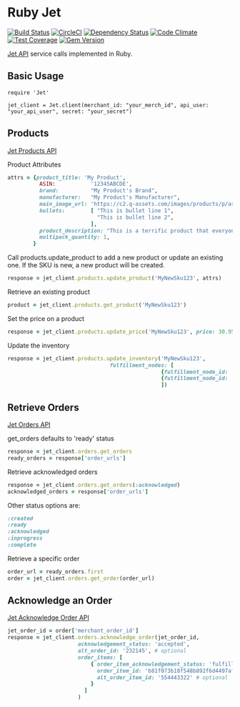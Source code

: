 # Ruby Jet

[![Build Status](https://travis-ci.org/jasonwells/ruby-jet.svg)](https://travis-ci.org/jasonwells/ruby-jet)
[![CircleCI](https://circleci.com/gh/jasonwells/ruby-jet.svg?style=shield)](https://circleci.com/gh/jasonwells/ruby-jet)
[![Dependency Status](https://gemnasium.com/jasonwells/ruby-jet.svg)](https://gemnasium.com/jasonwells/ruby-jet)
[![Code Climate](https://codeclimate.com/github/jasonwells/ruby-jet/badges/gpa.svg)](https://codeclimate.com/github/jasonwells/ruby-jet)
[![Test Coverage](https://codeclimate.com/github/jasonwells/ruby-jet/badges/coverage.svg)](https://codeclimate.com/github/jasonwells/ruby-jet/coverage)
[![Gem Version](https://badge.fury.io/rb/ruby-jet.svg)](https://badge.fury.io/rb/ruby-jet)

[Jet API](https://developer.jet.com/) service calls implemented in Ruby.

## Basic Usage

    require 'Jet'

    jet_client = Jet.client(merchant_id: "your_merch_id", api_user: "your_api_user", secret: "your_secret")

## Products
[Jet Products API](https://developer.jet.com/docs/merchant-sku)

Product Attributes

```ruby
attrs = {product_title: 'My Product',
          ASIN:           '12345ABCDE',
          brand:          "My Product's Brand",
          manufacturer:   "My Product's Manufacturer",
          main_image_url: 'https://c2.q-assets.com/images/products/p/asj/asj-077_1z.jpg',
          bullets:        [ "This is bullet line 1",
                            "This is bullet line 2",
                          ],
          product_description: "This is a terrific product that everyone should own.",
          multipack_quantity: 1,
        }
```

Call products.update_product to add a new product or update an existing one.
If the SKU is new, a new product will be created.

```ruby
response = jet_client.products.update_product('MyNewSku123', attrs)
```

Retrieve an existing product

```ruby
product = jet_client.products.get_product('MyNewSku123')
```

Set the price on a product

```ruby
response = jet_client.products.update_price('MyNewSku123', price: 30.95)
```

Update the inventory

```ruby
response = jet_client.products.update_inventory('MyNewSku123',
                                fulfillment_nodes: [
                                                {fulfillment_node_id: 'node1234', quantity: 100},
                                                {fulfillment_node_id: 'node5678', quantity: 20}
                                                ])
```

## Retrieve Orders
[Jet Orders API](https://developer.jet.com/docs/order-status)

get_orders defaults to 'ready' status

```ruby
response = jet_client.orders.get_orders
ready_orders = response['order_urls']
```

Retrieve acknowledged orders

```ruby
response = jet_client.orders.get_orders(:acknowledged)
acknowledged_orders = response['order_urls']
```

Other status options are:

```ruby
:created
:ready
:acknowledged
:inprogress
:complete
```

Retrieve a specific order

```ruby
order_url = ready_orders.first
order = jet_client.orders.get_order(order_url)
```

## Acknowledge an Order
[Jet Acknowledge Order API](https://developer.jet.com/docs/acknowledge-order)

```ruby
jet_order_id = order['merchant_order_id']
response = jet_client.orders.acknowledge_order(jet_order_id,
                      acknowledgement_status: 'accepted',
                      alt_order_id: '232145', # optional
                      order_items: [
                          { order_item_acknowledgement_status: 'fulfillable',
                            order_item_id: 'b81f073b18f548b892f6d4497af16297',
                            alt_order_item_id: '554443322' # optional
                          }
                        ]
                      )
```




